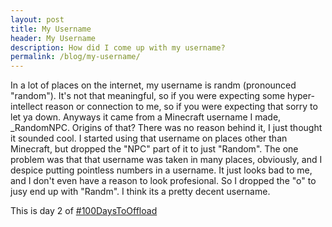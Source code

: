 ```yaml
---
layout: post
title: My Username
header: My Username
description: How did I come up with my username?
permalink: /blog/my-username/
---
```


In a lot of places on the internet, my username is randm (pronounced "random"). It's not that meaningful, so if you were expecting some hyper-intellect reason or connection to me, so if you were expecting that sorry to let ya down.
Anyways it came from a Minecraft username I made, _RandomNPC. Origins of that? There was no reason behind it, I just thought it sounded cool. I started using that username on places other than Minecraft, but dropped the "NPC" part of it to just "Random". The one problem was that that username was taken in many places, obviously, and I despice putting pointless numbers in a username. It just looks bad to me, and I don't even have a reason to look profesional. So I dropped the "o" to jusy end up with "Randm". I think its a pretty decent username.

This is day 2 of [#100DaysToOffload](https://100daystooffload.com/)